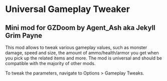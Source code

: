 # Universal Gameplay Tweaker 

## Mini mod for GZDoom by Agent_Ash aka Jekyll Grim Payne

This mod allows to tweak various gameplay values, such as monster damage, speed and size, the amount of ammo/health/armor you get when you pick up the related items and more. The mod is universal and should be compatible with the majority of other mods.

To tweak the parameters, navigate to Options > Gameplay Tweaks.
